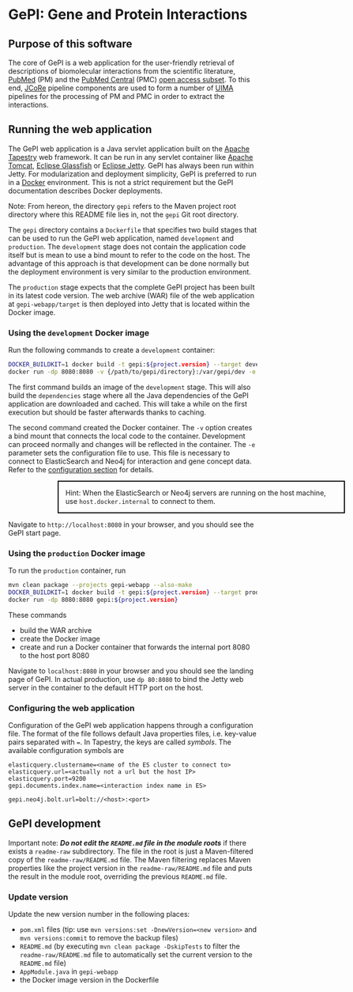 # GePI: Gene and Protein Interactions

## Purpose of this software

The core of GePI is a web application for the user-friendly retrieval of descriptions of biomolecular interactions from the scientific literature, [PubMed](https://pubmed.ncbi.nlm.nih.gov/) (PM) and the [PubMed Central](https://www.ncbi.nlm.nih.gov/pmc/) (PMC) [open access subset](https://www.ncbi.nlm.nih.gov/pmc/tools/openftlist/). To this end, [JCoRe](https://github.com/JULIELab/jcore-base) pipeline components are used to form a number of [UIMA](https://uima.apache.org/) pipelines for the processing of PM and PMC in order to extract the interactions.

## Running the web application

The GePI web application is a Java servlet application built on the [Apache Tapestry](https://tapestry.apache.org/) web framework. It can be run in any servlet container like [Apache Tomcat](https://tomcat.apache.org/), [Eclipse Glassfish](https://glassfish.org/) or [Eclipse Jetty](https://www.eclipse.org/jetty/). GePI has always been run within Jetty. For modularization and deployment simplicity, GePI is preferred to run in a [Docker](https://www.docker.com/) environment. This is not a strict requirement but the GePI documentation describes Docker deployments.

Note: From hereon, the directory `gepi` refers to the Maven project root directory where this README file lies in, not the `gepi` Git root directory.

The `gepi` directory contains a `Dockerfile` that specifies two build stages that can be used to run the GePI web application, named `development` and `production`. The `development` stage does not contain the application code itself but is mean to use a bind mount to refer to the code on the host. The advantage of this approach is that development can be done normally but the deployment environment is very similar to the production environment.

The `production` stage expects that the complete GePI project has been built in its latest code version. The web archive (WAR) file of the web application at `gepi-webapp/target` is then deployed into Jetty that is located within the Docker image.

### Using the `development` Docker image

Run the following commands to create a `development` container:

```bash
DOCKER_BUILDKIT=1 docker build -t gepi:${project.version} --target development .
docker run -dp 8080:8080 -v {/path/to/gepi/directory}:/var/gepi/dev -e GEPI_CONFIGURATION=<path to config file> gepi:${project.version}
```

The first command builds an image of the `development` stage. This will also build the `dependencies` stage where all the Java dependencies of the GePI application are downloaded and cached. This will take a while on the first execution but should be faster afterwards thanks to caching.

The second command created the Docker container. The `-v` option creates a bind mount that connects the local code to the container. Development can proceed normally and changes will be reflected in the container. The `-e` parameter sets the configuration file to use. This file is necessary to connect to ElasticSearch and Neo4j for interaction and gene concept data. Refer to the [configuration section](#configuring-the-web-application) for details.

<div style="border: solid 2px black; width: 550px; padding:1em; margin-left: 100px">Hint: When the ElasticSearch or Neo4j servers are running on the host machine, use <code>host.docker.internal</code> to connect to them.</div>

Navigate to `http://localhost:8080` in your browser, and you should see the GePI start page.
 

### Using the `production` Docker image

To run the `production` container, run

```bash
mvn clean package --projects gepi-webapp --also-make
DOCKER_BUILDKIT=1 docker build -t gepi:${project.version} --target production .
docker run -dp 8080:8080 gepi:${project.version}
```

These commands
* build the WAR archive
* create the Docker image
* create and run a Docker container that forwards the internal port 8080 to the host port 8080

Navigate to `localhost:8080` in your browser and you should see the landing page of GePI.
In actual production, use `dp 80:8080` to bind the Jetty web server in the container to the default HTTP port on the host.

### Configuring the web application

Configuration of the GePI web application happens through a configuration file. The format of the file follows default Java properties files, i.e. key-value pairs separated with `=`. In Tapestry, the keys are called *symbols*. The available configuration symbols are

```properties
elasticquery.clustername=<name of the ES cluster to connect to>
elasticquery.url=<actually not a url but the host IP>
elasticquery.port=9200
gepi.documents.index.name=<interaction index name in ES>

gepi.neo4j.bolt.url=bolt://<host>:<port>
```

## GePI development

Important note: ***Do not edit the `README.md` file in the module roots*** if there exists a `readme-raw` subdirectory. The file in the root is just a Maven-filtered copy of the `readme-raw/README.md` file. The Maven filtering replaces Maven properties like the project version in the `readme-raw/README.md` file and puts the result in the module root, overriding the previous `README.md` file.

### Update version

Update the new version number in the following places:
* `pom.xml` files (tip: use `mvn versions:set -DnewVersion=<new version>` and `mvn versions:commit` to remove the backup files)
* `README.md` (by executing `mvn clean package -DskipTests` to filter the `readme-raw/README.md` file to automatically set the current version to the `README.md` file)
* `AppModule.java` in `gepi-webapp`
* the Docker image version in the Dockerfile